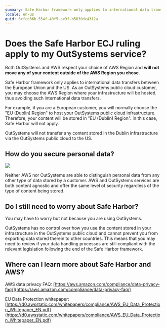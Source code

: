 ```yaml
---
summary: ​Safe Harbor framework only applies to international data transfers between the European Union and the US.
locale: en-us
guid: 6cfcd36b-554f-40f5-ae3f-b5030dc4312a
--- 
```

# Does the Safe Harbor ECJ ruling apply to my OutSystems service?

Both OutSystems and AWS respect your choice of AWS Region and **will not move any of your content outside of the AWS Region you chose**.

​Safe Harbor framework only applies to international data transfers between the European Union and the US.  As an OutSystems public cloud customer, you may choose the AWS Region where your infrastructure will be hosted, thus avoiding such international data transfers. 

For example, if you are a European customer, you will normally choose the "EU (Dublin) Region" to host your OutSystems public cloud infrastructure. Therefore, your content will be stored in "EU (Dublin) Region". In this case, Safe Harbor will not apply.

OutSystems will not transfer any content stored in the Dublin infrastructure via the OutSystems public cloud to the US.

## How do you secure personal data?
![ ](images/does-safe-harbor-ecj-apply_0.png)

Neither AWS nor OutSystems are able to distinguish personal data from any other type of data stored by a customer. AWS and OutSystems services are both content agnostic and offer the same level of security regardless of the type of content being stored.

## Do I still need to worry about Safe Harbor?

You may have to worry but not because you are using OutSystems.

OutSystems has no control over how you use the content stored in your infrastructure in the OutSystems public cloud and cannot prevent you from exporting data stored therein to other countries. This means that you may need to review if your data handling processes are still compliant with the relevant legislation following the end of the Safe Harbor framework.

## Where can I learn more about Safe Harbor and AWS?

AWS data privacy FAQ: [https://aws.amazon.com/compliance/data-privacy-faq/](https://aws.amazon.com/compliance/data-privacy-faq/)

EU Data Protection whitepaper: [https://d0.awsstatic.com/whitepapers/compliance/AWS_EU_Data_Protection_Whitepaper_EN.pdf](https://d0.awsstatic.com/whitepapers/compliance/AWS_EU_Data_Protection_Whitepaper_EN.pdf)

